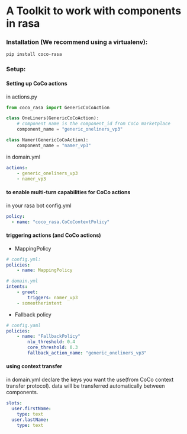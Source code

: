 
# A Toolkit to work with components in rasa

### Installation (We recommend using a virtualenv):
```
pip install coco-rasa
```

### Setup:
#### Setting up CoCo actions
in actions.py
```python
from coco_rasa import GenericCoCoAction

class OneLiners(GenericCoCoAction):
    # component name is the component_id from CoCo marketplace
    component_name = "generic_oneliners_vp3"

class Namer(GenericCoCoAction):
    component_name = "namer_vp3"
```

in domain.yml
```yaml
actions:
    - generic_oneliners_vp3
    - namer_vp3
```

#### to enable multi-turn capabilities for CoCo actions
in your rasa bot config.yml
```yaml
policy:
  - name: "coco_rasa.CoCoContextPolicy"
```

#### triggering actions (and CoCo actions)
* MappingPolicy

``` yaml
# config.yml:
policies:
    - name: MappingPolicy
```

```yaml
# domain.yml
intents:
    - greet:
        triggers: namer_vp3
    - someotherintent
```
* Fallback policy

``` yaml
# config.yaml
policies:
    - name: "FallbackPolicy"
        nlu_threshold: 0.4
        core_threshold: 0.3
        fallback_action_name: "generic_oneliners_vp3"
```

#### using context transfer
in domain.yml declare the keys you want the use(from CoCo context transfer protocol). data will be transferred automatically between components.
```yaml
slots:
  user.firstName:
    type: text
  user.lastName:
    type: text
```
